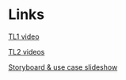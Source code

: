 # Links

[TL1 video](https://vandalsuidaho-my.sharepoint.com/:v:/g/personal/weav0256_vandals_uidaho_edu/Ec0eeGf113tMriZJ2IUfelcBzXaBpz_PkktQqQfGSSyeig?nav=eyJyZWZlcnJhbEluZm8iOnsicmVmZXJyYWxBcHAiOiJTdHJlYW1XZWJBcHAiLCJyZWZlcnJhbFZpZXciOiJTaGFyZURpYWxvZy1MaW5rIiwicmVmZXJyYWxBcHBQbGF0Zm9ybSI6IldlYiIsInJlZmVycmFsTW9kZSI6InZpZXcifX0%3D&e=yH6lbv)

[TL2 videos](https://drive.google.com/drive/folders/1TBLJAZcswSUXlKsAX05K_59Aaww5Zbnu)

[Storyboard & use case slideshow](https://vandalsuidaho-my.sharepoint.com/:p:/g/personal/cobb9838_vandals_uidaho_edu/EekXI_1aNl5JnOczb7w9KYYB24_uHqwhIUwEcBdwvrTALQ?e=O7qa8g)
